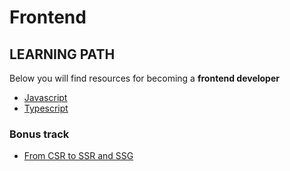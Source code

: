 # Frontend

## LEARNING PATH

Below you will find resources for becoming a **frontend developer**

- [Javascript](./javascript)
- [Typescript](./typescript)

### Bonus track

- [From CSR to SSR and SSG](./from-CSR-to-SSR-and-SSG)
